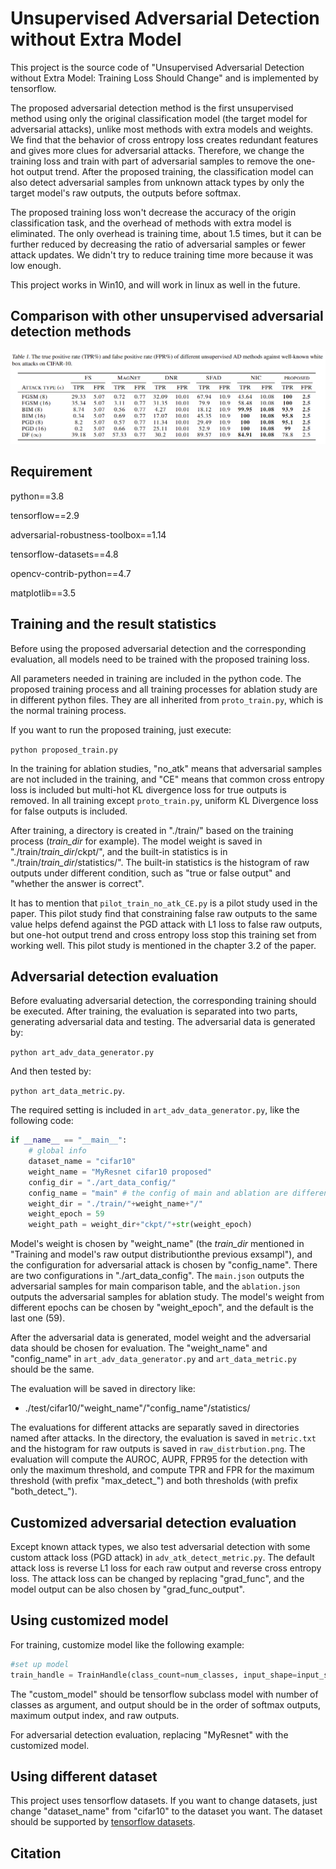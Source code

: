 # Unsupervised Adversarial Detection without Extra Model

This project is the source code of "Unsupervised Adversarial Detection without Extra Model: Training Loss Should Change" and is implemented by tensorflow.

The proposed adversarial detection method is the first unsupervised method using only the original classification model (the target model for adversarial attacks), unlike most methods with extra models and weights. We find that the behavior of cross entropy loss creates redundant features and gives more clues for adversarial attacks. Therefore, we change the training loss and train with part of adversarial samples to remove the one-hot output trend. After the proposed training, the classification model can also detect adversarial samples from unknown attack types by only the target model's raw outputs, the outputs before softmax.

The proposed training loss won't decrease the accuracy of the origin classification task, and the overhead of methods with extra model is eliminated. The only overhead is training time, about 1.5 times, but it can be further reduced by decreasing the ratio of adversarial samples or fewer attack updates. We didn't try to reduce training time more because it was low enough.

This project works in Win10, and will work in linux as well in the future.

## Comparison with other unsupervised adversarial detection methods

![](assets/20230626_145243_main_table.png)

## Requirement

python==3.8

tensorflow==2.9

adversarial-robustness-toolbox==1.14

tensorflow-datasets==4.8

opencv-contrib-python==4.7

matplotlib==3.5

## Training and the result statistics

Before using the proposed adversarial detection and the corresponding evaluation, all models need to be trained with the proposed training loss.

All parameters needed in training are included in the python code. The proposed training process and all training processes for ablation study are in different python files. They are all inherited from `proto_train.py`, which is the normal training process.

If you want to run the proposed training, just execute:

`python proposed_train.py`

In the training for ablation studies, "no_atk" means that adversarial samples are not included in the training, and "CE" means that common cross entropy loss is included but multi-hot KL divergence loss for true outputs is removed. In all training except `proto_train.py`, uniform KL Divergence loss for false outputs is included.

After training, a directory is created in "./train/" based on the training process (*train_dir* for example). The model weight is saved in "./train/*train_dir*/ckpt/", and the built-in statistics is in "./train/*train_dir*/statistics/". The built-in statistics is the histogram of raw outputs under different condition, such as "true or false output" and "whether the answer is correct".

It has to mention that `pilot_train_no_atk_CE.py` is a pilot study used in the paper. This pilot study find that constraining false raw outputs to the same value helps defend against the PGD attack with L1 loss to false raw outputs, but one-hot output trend and cross entropy loss stop this training set from working well. This pilot study is mentioned in the chapter 3.2 of the paper.

## Adversarial detection evaluation

Before evaluating adversarial detection, the corresponding training should be executed. After training, the evaluation is separated into two parts, generating adversarial data and testing. The adversarial data is generated by:

`python art_adv_data_generator.py`

And then tested by:

`python art_data_metric.py`.

The required setting is included in `art_adv_data_generator.py`, like the following code:

```python
if __name__ == "__main__":
    # global info
    dataset_name = "cifar10"
    weight_name = "MyResnet cifar10 proposed"
    config_dir = "./art_data_config/" 
    config_name = "main" # the config of main and ablation are different.
    weight_dir = "./train/"+weight_name+"/"
    weight_epoch = 59
    weight_path = weight_dir+"ckpt/"+str(weight_epoch)
```

Model's weight is chosen by "weight_name" (the *train_dir* mentioned in "Training and model's raw output distributionthe previous exsampl"), and the configuration for adversarial attack is chosen by "config_name". There are two configurations in "./art_data_config". The `main.json` outputs the adversarial samples for main comparison table, and the `ablation.json` outputs the adversarial samples for ablation study. The model's weight from different epochs can be chosen by "weight_epoch", and the default is the last one (59).

After the adversarial data is generated, model weight and the adversarial data should be chosen for evaluation. The "weight_name" and "config_name" in `art_adv_data_generator.py` and `art_data_metric.py` should be the same.

The evaluation will be saved in directory like:

* ./test/cifar10/"weight_name"/"config_name"/statistics/

The evaluations for different attacks are separatly saved in directories named after attacks. In the directory, the evaluation is saved in `metric.txt` and the histogram for raw outputs is saved in `raw_distrbution.png`. The evaluation will compute the AUROC, AUPR, FPR95 for the detection with only the maximum threshold, and compute TPR and FPR for the maximum threshold (with prefix "max_detect_") and both thresholds (with prefix "both_detect_").

## Customized adversarial detection evaluation

Except known attack types, we also test adversarial detection with some custom attack loss (PGD attack) in `adv_atk_detect_metric.py`. The default attack loss is reverse L1 loss for each raw output and reverse cross entropy loss. The attack loss can be changed by replacing "grad_func", and the model output can be also chosen by "grad_func_output".

## Using customized model

For training, customize model like the following example:

```python
#set up model
train_handle = TrainHandle(class_count=num_classes, input_shape=input_shape, model=custom_model)
```

The "custom_model" should be tensorflow subclass model with number of classes as argument, and output should be in the order of softmax outputs, maximum output index, and raw outputs.

For adversarial detection evaluation, replacing "MyResnet" with the customized model.

## Using different dataset

This project uses tensorflow datasets. If you want to change datasets, just change "dataset_name" from "cifar10" to the dataset you want. The dataset should be supported by [tensorflow datasets](https://www.tensorflow.org/datasets/catalog/overview#all_datasets).

## Citation
